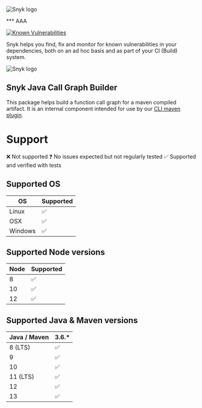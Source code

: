 ![Snyk logo](https://snyk.io/style/asset/logo/snyk-print.svg)

*** AAA

[![Known Vulnerabilities](https://snyk.io/test/github/snyk/java-call-graph-builder/badge.svg?targetFile=package.json)](https://snyk.io/test/github/snyk/java-call-graph-builder?targetFile=package.json)


Snyk helps you find, fix and monitor for known vulnerabilities in your dependencies, both on an ad hoc basis and as part of your CI (Build) system.

![Snyk logo](https://snyk.io/style/asset/logo/snyk-print.svg)


## Snyk Java Call Graph Builder

This package helps build a function call graph for a maven compiled artifact.
It is an internal component intended for use by our [CLI maven plugin](https://github.com/snyk/snyk-mvn-plugin).

# Support

❌ Not supported
❓ No issues expected but not regularly tested
✅ Supported and verified with tests

## Supported OS

| OS     |  Supported |
|--------|------------|
| Linux  |  ✅        |
| OSX    | ️✅        |
| Windows| ️✅        |

## Supported Node versions

| Node  |  Supported |
|-------|------------|
| 8     | ✅          |
| 10    | ✅          |
| 12    | ✅          |

## Supported Java & Maven versions

| Java / Maven|3.6.* |
|----------------|---|
| 8 (LTS)        | ✅ |
| 9              | ✅ |
| 10             | ✅ |
| 11 (LTS)       | ✅ |
| 12             | ✅ |
| 13             | ✅ |
